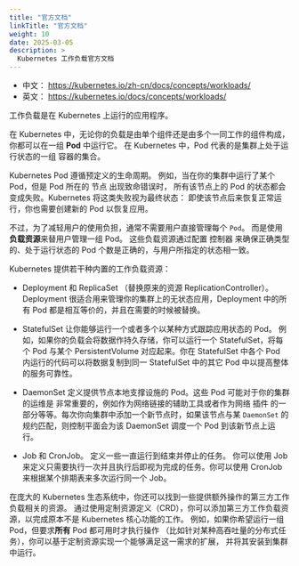 ```yaml
---
title: "官方文档"
linkTitle: "官方文档"
weight: 10
date: 2025-03-05
description: >
  Kubernetes 工作负载官方文档
---
```


- 中文： https://kubernetes.io/zh-cn/docs/concepts/workloads/
- 英文： https://kubernetes.io/docs/concepts/workloads/

工作负载是在 Kubernetes 上运行的应用程序。

在 Kubernetes 中，无论你的负载是由单个组件还是由多个一同工作的组件构成， 你都可以在一组 **Pod** 中运行它。 在 Kubernetes 中，Pod 代表的是集群上处于运行状态的一组 容器的集合。

Kubernetes Pod 遵循预定义的生命周期。 例如，当在你的集群中运行了某个 Pod，但是 Pod 所在的 节点 出现致命错误时， 所有该节点上的 Pod 的状态都会变成失败。Kubernetes 将这类失败视为最终状态： 即使该节点后来恢复正常运行，你也需要创建新的 Pod 以恢复应用。

不过，为了减轻用户的使用负担，通常不需要用户直接管理每个 `Pod`。 而是使用**负载资源**来替用户管理一组 Pod。 这些负载资源通过配置 控制器 来确保正确类型的、处于运行状态的 Pod 个数是正确的，与用户所指定的状态相一致。

Kubernetes 提供若干种内置的工作负载资源：

- Deployment 和 ReplicaSet （替换原来的资源 ReplicationController）。 Deployment 很适合用来管理你的集群上的无状态应用，Deployment 中的所有 Pod 都是相互等价的，并且在需要的时候被替换。
- StatefulSet 让你能够运行一个或者多个以某种方式跟踪应用状态的 Pod。 例如，如果你的负载会将数据作持久存储，你可以运行一个 StatefulSet，将每个 Pod 与某个 PersistentVolume 对应起来。你在 StatefulSet 中各个 Pod 内运行的代码可以将数据复制到同一 StatefulSet 中的其它 Pod 中以提高整体的服务可靠性。

- DaemonSet 定义提供节点本地支撑设施的 Pod。这些 Pod 可能对于你的集群的运维是 非常重要的，例如作为网络链接的辅助工具或者作为网络 插件 的一部分等等。每次你向集群中添加一个新节点时，如果该节点与某 `DaemonSet` 的规约匹配，则控制平面会为该 DaemonSet 调度一个 Pod 到该新节点上运行。
- Job 和 CronJob。 定义一些一直运行到结束并停止的任务。 你可以使用 Job 来定义只需要执行一次并且执行后即视为完成的任务。你可以使用 CronJob 来根据某个排期表来多次运行同一个 Job。

在庞大的 Kubernetes 生态系统中，你还可以找到一些提供额外操作的第三方工作负载相关的资源。 通过使用定制资源定义（CRD），你可以添加第三方工作负载资源，以完成原本不是 Kubernetes 核心功能的工作。 例如，如果你希望运行一组 Pod，但要求**所有** Pod 都可用时才执行操作 （比如针对某种高吞吐量的分布式任务），你可以基于定制资源实现一个能够满足这一需求的扩展， 并将其安装到集群中运行。

